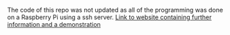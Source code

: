 The code of this repo was not updated as all of the programming was done on a Raspberry Pi using a ssh server.
 [Link to website containing further information and a demonstration](https://chokerino.github.io/desk.github.io/cap)
